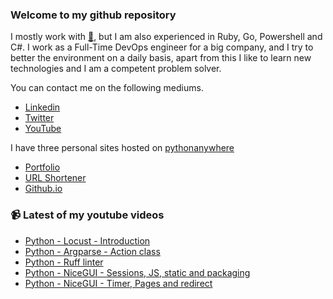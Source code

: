 ### Welcome to my github repository

I mostly work with [:snake:](https://www.python.org/), but I am also experienced in Ruby, Go, Powershell and C#. I work as a Full-Time DevOps engineer for a big company, and I try to better the environment on a daily basis, apart from this I like to learn new technologies and I am a competent problem solver.

You can contact me on the following mediums.
- [Linkedin](https://www.linkedin.com/in/r3ap3rpy)
- [Twitter](https://twitter.com/r3ap3rpy)
- [YouTube](https://www.youtube.com/channel/UC1qkMXH8d2I9DDAtBSeEHqg)

I have three personal sites hosted on [pythonanywhere](https://www.pythonanywhere.com/)
- [Portfolio](http://r3ap3rpy.pythonanywhere.com/)
- [URL Shortener](http://shortenpy.pythonanywhere.com/)
- [Github.io](https://r3ap3rpy.github.io/)

### :video_camera: Latest of my youtube videos
<!-- YOUTUBE:START -->
- [Python - Locust - Introduction](https://www.youtube.com/watch?v=MY85F6HrBG8)
- [Python - Argparse - Action class](https://www.youtube.com/watch?v=10rlZ_js7kg)
- [Python - Ruff linter](https://www.youtube.com/watch?v=q0Hlu7DwnHQ)
- [Python - NiceGUI - Sessions, JS, static and packaging](https://www.youtube.com/watch?v=aVg3POQD9lQ)
- [Python - NiceGUI - Timer, Pages and redirect](https://www.youtube.com/watch?v=b0d8JwH-xws)
<!-- YOUTUBE:END -->

